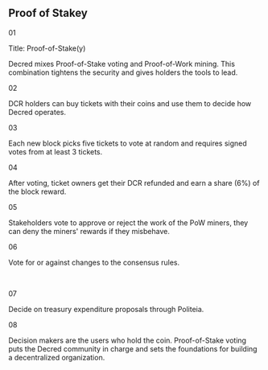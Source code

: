 ## Proof of Stakey



01

Title: Proof-of-Stake(y)

Decred mixes Proof-of-Stake voting and Proof-of-Work mining. This combination tightens the security and gives holders the tools to lead.



02

DCR holders can buy tickets with their coins and use them to decide how Decred operates.



03

Each new block picks five tickets to vote at random and requires signed votes from at least 3 tickets.



04

After voting, ticket owners get their DCR refunded and earn a share (6%) of the block reward.



05

Stakeholders vote to approve or reject the work of the PoW miners, they can deny the miners' rewards if they misbehave.  

06

Vote for or against changes to the consensus rules.

​	

07

Decide on treasury expenditure proposals through Politeia.



08

Decision makers are the users who hold the coin. Proof-of-Stake voting puts the Decred community in charge and sets the foundations for building a decentralized organization.
